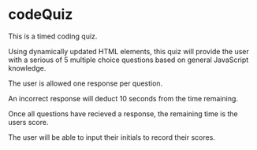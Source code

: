 # codeQuiz

This is a timed coding quiz.

Using dynamically updated HTML elements, this quiz will provide the user with a serious of 5 multiple choice questions based on general JavaScript knowledge.

The user is allowed one response per question.

An incorrect response will deduct 10 seconds from the time remaining.

Once all questions have recieved a response, the remaining time is the users score.

The user will be able to input their initials to record their scores.